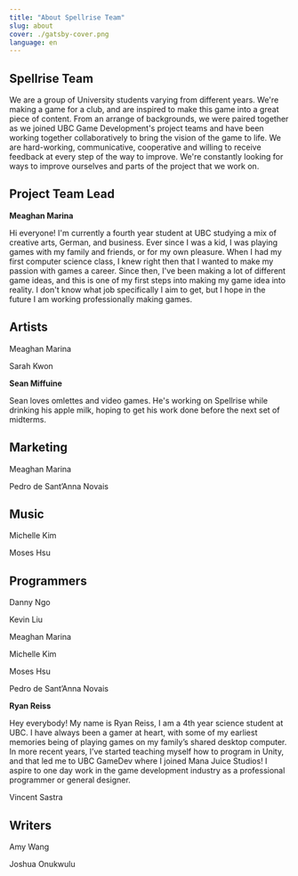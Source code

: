 ```yaml
---
title: "About Spellrise Team"
slug: about
cover: ./gatsby-cover.png
language: en
---
```


## Spellrise Team

We are a group of University students varying from different years. We're making a game for a club, and are inspired to make this game into a great piece of content. From an arrange of backgrounds, we were paired together as we joined UBC Game Development's project teams and have been working together collaboratively to bring the vision of the game to life. We are hard-working, communicative, cooperative and willing to receive feedback at every step of the way to improve. We're constantly looking for ways to improve ourselves and parts of the project that we work on.

## Project Team Lead
**Meaghan Marina**

Hi everyone! I'm currently a fourth year student at UBC studying a mix of creative arts, German, and business. Ever since I was a kid, I was playing games with my family and friends, or for my own pleasure. When I had my first computer science class, I knew right then that I wanted to make my passion with games a career. Since then, I've been making a lot of different game ideas, and this is one of my first steps into making my game idea into reality. I don't know what job specifically I aim to get, but I hope in the future I am working professionally making games.

## Artists
Meaghan Marina

Sarah Kwon

**Sean Miffuine**

Sean loves omlettes and video games. He's working on Spellrise while drinking his apple milk, hoping to get his work done before the next set of midterms.

## Marketing
Meaghan Marina

Pedro de Sant’Anna Novais

## Music
Michelle Kim

Moses Hsu

## Programmers
Danny Ngo

Kevin Liu

Meaghan Marina

Michelle Kim

Moses Hsu

Pedro de Sant’Anna Novais

**Ryan Reiss**

Hey everybody! My name is Ryan Reiss, I am a 4th year science student at UBC. I have always been a gamer at heart, with some of my earliest memories being of playing games on my family’s shared desktop computer. In more recent years, I’ve started teaching myself how to program in Unity, and that led me to UBC GameDev where I joined Mana Juice Studios! I aspire to one day work in the game development industry as a professional programmer or general designer.

Vincent Sastra

## Writers
Amy Wang

Joshua Onukwulu